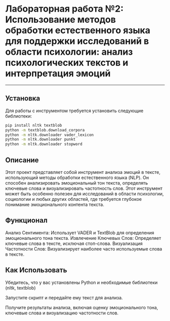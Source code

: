 # Лабораторная работа №2: Использование методов обработки естественного языка для поддержки исследований в области психологии: анализ психологических текстов и интерпретация эмоций
---

## Установка

Для работы с инструментом требуется установить следующие библиотеки:

```bash
pip install nltk textblob
python -m textblob.download_corpora
python -m nltk.downloader vader_lexicon
python -m nltk.downloader punkt
python -m nltk.downloader stopword
```

## Описание
Этот проект представляет собой инструмент анализа эмоций в тексте, использующий методы обработки естественного языка (NLP). Он способен анализировать эмоциональный тон текста, определять ключевые слова и визуализировать частотность слов. Этот инструмент может быть особенно полезен для исследований в области психологии, социологии и любых других областей, где требуется глубокое понимание эмоционального контента текста.

## Функционал
Анализ Сентимента: Использует VADER и TextBlob для определения эмоционального тона текста.
Извлечение Ключевых Слов: Определяет ключевые слова в тексте, исключая стоп-слова.
Визуализация Частотности Слов: Визуализирует наиболее часто используемые слова в тексте.

## Как Использовать

Убедитесь, что у вас установлены Python и необходимые библиотеки (nltk, textblob)

Запустите скрипт и передайте ему текст для анализа.

Получите результаты анализа, включая оценку эмоционального тона, ключевые слова и визуализацию частотности слов.

